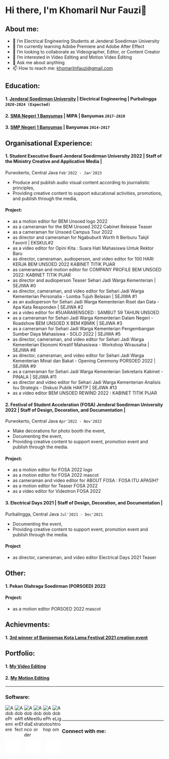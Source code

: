 # Hi there, I'm Khomaril Nur Fauzi👋
## About me:
- 🔭 I’m Electrical Engineering Students at Jenderal Soedirman University
- 🌱 I’m currently learning Adobe Premiere and Adobe After Effect
- 👯 I’m looking to collaborate as Videographer, Editor, or Content Creator
- 🤔 I’m interested in Video Editing and Motion Video Editing
- 💬 Ask me about anything
- 📫 How to reach me: khomarilnfauzi@gmail.com

## Education:

#### 1. [Jenderal Soedirman University](https://unsoed.ac.id/) | Electrical Engineering | Purbalingga `2020-2024 (Expected)`
#### 2. [SMA Negeri 1 Banyumas](http://www.smanegeribanyumas.sch.id/) | MIPA | Banyumas `2017-2020`
#### 3. [SMP Negeri 1 Banyumas](https://smpn1banyumas.sch.id/) | Banyumas `2014-2017`

## Organisational Experience:
#### 1. Student Executive Board Jenderal Soedirman University 2022 | Staff of the Ministry Creative and Applicative Media | 
Purwokerto, Central Java `Feb'2022 - Jan'2023`
   - Produce and publish audio visual content according to journalistic principles,
   - Providing creative content to support educational activities, promotions, and publish through the media,
#### Project:
   - as a motion editor for BEM Unsoed logo 2022
   - as a cameraman for the BEM Unsoed 2022 Cabinet Release Teaser 
   - as a cameraman for Unsoed Campus Tour 2022 
   - as director and cameraman for Ngabuburit Worth It Berburu Takjil Favorit | EKSKUL#2 
   - as a video editor for Opini Kita : Suara Hati Mahasiswa Untuk Rektor Baru 
   - as director, cameraman, audioperson, and video editor for 100 HARI KERJA BEM UNSOED 2022 KABINET TITIK PIJAR 
   - as cameraman and motion editor for COMPANY PROFILE BEM UNSOED 2022: KABINET TITIK PIJAR 
   - as director and audioperson Teaser Sehari Jadi Warga Kementerian | SEJIWA #0 
   - as director, cameraman, and video editor for Sehari Jadi Warga Kementerian Personalia - Lomba Tujuh Belasan | SEJIWA #1 
   - as an audioperson for Sehari Jadi Warga Kementerian Riset dan Data - Apa Kata Responden | SEJIWA #2 
   - as a video editor for #5UARA9ENSOED : SAMBUT 59 TAHUN UNSOED 
   - as a cameraman for Sehari Jadi Warga Kementerian Dalam Negeri - Roadshow BEM UNSOED X BEM KBMIK | SEJIWA #3 
   - as a cameraman for Sehari Jadi Warga Kementerian Pengembangan Sumber Daya Mahasiswa - SOLO 2022 | SEJIWA #5 
   - as director, cameraman, and video editor for Sehari Jadi Warga Kementerian Ekonomi Kreatif Mahasiswa - Workshop Wirausaha | SEJIWA #8 
   - as director, cameraman, and video editor for Sehari Jadi Warga Kementerian Minat dan Bakat - Opening Ceremony PORSOED 2022 | SEJIWA #9 
   - as a cameraman for Sehari Jadi Warga Kementerian Sekretaris Kabinet - PINALA | SEJIWA #11 
   - as director and video editor for Sehari Jadi Warga Kementerian Analisis Isu Strategis - Diskusi Publik HAKTP | SEJIWA #13
   - as a video editor BEM UNSOED REWIND 2022 : KABINET TITIK PIJAR
#### 2. Festival of Student Acceleration (FOSA) Jenderal Soedirman University 2022 | Staff of Design, Decoration, and Documentation |
Purwokerto, Central Java `Apr'2022 - Nov'2022`
   - Make decorations for photo booth the event,
   - Documenting the event,
   - Providing creative content to support event, promotion event and publish through the media.
#### Project:
   - as a motion editor for FOSA 2022 logo
   - as a motion editor for FOSA 2022 mascot
   - as cameraman and video editor for ABOUT FOSA : FOSA ITU APASIH? 
   - as a motion editor for Teaser FOSA 2022 
   - as a video editor for Videotron FOSA 2022 
#### 3. Electrical Days 2021 | Staff of Design, Decoration, and Documentation | 
Purbalingga, Central Java `Jul'2021 - Dec'2021`
   - Documenting the event,
   - Providing creative content to support event, promotion event and publish through the media.
#### Project
   - as director, cameraman, and video editor Electrical Days 2021 Teaser

## Other:
#### 1. Pekan Olahraga Soedirman (PORSOED) 2022
#### Project:
   - as a motion editor PORSOED 2022 mascot

## Achievments:
#### 1. [3rd winner of Banjoemas Kota Lama Festival 2021 creation event](https://www.instagram.com/p/CVbUFDqBrtH/) 

## Portfolio:
#### 1. [My Video Editing](https://drive.google.com/drive/folders/13dT2_ze9YKIXPoawDuj3Jh1MU1jwz4ER?usp=sharing)
#### 2. [My Motion Editing](https://drive.google.com/drive/folders/1uMSqKuMxAfbUE5RCx1nBgNhj5978fCO6?usp=sharing)

---
### Software:

[<img align="left" alt="AdobePremiere" width="30px" src="https://img.icons8.com/color/48/null/adobe-premiere-pro--v1.png"/>][webdev]
[<img align="left" alt="AdobeAfterEffect" width="30px" src="https://img.icons8.com/color/48/null/adobe-after-effects--v1.png"/>][webdev]
[<img align="left" alt="AdobeMediaEncoder" width="30px" src="https://img.icons8.com/color/48/null/adobe-media-encoder.png"/>][webdev]
[<img align="left" alt="AdobeIllustrator" width="30px" src="https://img.icons8.com/color/48/null/adobe-illustrator--v1.png"/>][webdev]
[<img align="left" alt="AdobePhotoshop" width="30px" src="https://img.icons8.com/color/48/null/adobe-photoshop--v1.png"/>][webdev]
[<img align="left" alt="AdobeLightroom" width="30px" src="https://img.icons8.com/color/48/null/adobe-lightroom--v1.png"/>][webdev]

<br />
<br />

---
### Connect with me:

[![website](./img/instagram-dark.svg)](https://instagram.com/khomaril.fauzi)
&nbsp;&nbsp;
[![website](./img/linkedin-dark.svg)](https://www.linkedin.com/in/khomaril-nur-fauzi-b6b26a25b)
&nbsp;&nbsp;
[![website](./img/twitter-dark.svg)](https://twitter.com/Khomaril_Fauzi)
&nbsp;&nbsp;

[webdev]: https://github.com/KhomarilFauzi/KhomarilFauzi
